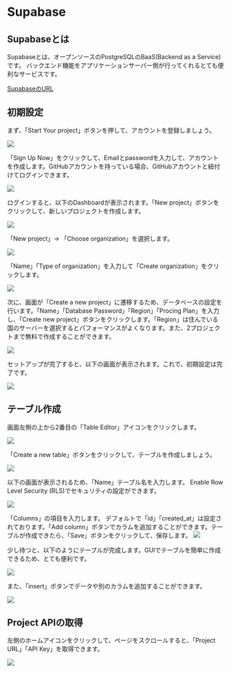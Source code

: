 <head>
  <link href="../css/extra.css" rel="stylesheet"></link>
</head>

# Supabase

## Supabaseとは
Supabaseとは、オープンソースのPostgreSQLのBaaS(Backend as a Service)です。
バックエンド機能をアプリケーションサーバー側が行ってくれるとても便利なサービスです。

[SupabaseのURL](https://supabase.com/)

## 初期設定
まず、「Start Your project」ボタンを押して、アカウントを登録しましょう。

![](../../../images/basic/Database/supabase/supabase_1.jpg#center)

「Sign Up Now」をクリックして、Emailとpasswordを入力して、アカウントを作成します。GitHubアカウントを持っている場合、GitHubアカウントと紐付けてログインできます。

![](../../../images/basic/Database/supabase/supabase_2.jpg#center)

ログインすると、以下のDashboardが表示されます。「New project」ボタンをクリックして、新しいプロジェクトを作成します。

![](../../../images/basic/Database/supabase/supabase_3.jpg#center)

「New project」-> 「Choose organization」を選択します。

![](../../../images/basic/Database/supabase/supabase_4.jpg#center)

「Name」「Type of organization」を入力して「Create organization」をクリックします。

![](../../../images/basic/Database/supabase/supabase_5.jpg#center)

次に、画面が「Create a new project」に遷移するため、データベースの設定を行います。「Name」「Database Password」「Region」「Procing Plan」を入力し、「Create new project」ボタンをクリックします。「Region」は住んでいる国のサーバーを選択するとパフォーマンスがよくなります。また、2プロジェクトまで無料で作成することができます。

![](../../../images/basic/Database/supabase/supabase_6.jpg#center)

セットアップが完了すると、以下の画面が表示されます。これで、初期設定は完了です。

![](../../../images/basic/Database/supabase/supabase_7.jpg#center)

## テーブル作成

画面左側の上から2番目の「Table Editor」アイコンをクリックします。

![](../../../images/basic/Database/supabase/supabase_8.jpg#center)

「Create a new table」ボタンをクリックして、テーブルを作成しましょう。

![](../../../images/basic/Database/supabase/supabase_9.jpg#center)

以下の画面が表示されるため、「Name」テーブル名を入力します。
Enable Row Level Security (RLS)でセキュリティの設定ができます。

![](../../../images/basic/Database/supabase/supabase_10.jpg#center)

「Columns」の項目を入力します。
デフォルトで「id」「created_at」は設定されております。「Add column」ボタンでカラムを追加することができます。テーブルが作成できたら、「Save」ボタンをクリックして、保存します。
![](../../../images/basic/Database/supabase/supabase_11.jpg#center)

少し待つと、以下のようにテーブルが完成します。GUIでテーブルを簡単に作成できるため、とても便利です。

![](../../../images/basic/Database/supabase/supabase_12.jpg#center)

また、「insert」ボタンでデータや別のカラムを追加することができます。

![](../../../images/basic/Database/supabase/supabase_13.jpg#center)

## Project APIの取得

左側のホームアイコンをクリックして、ページをスクロールすると、「Project URL」「API Key」を取得できます。

![](../../../images/basic/Database/supabase/supabase_14.jpg#center)
